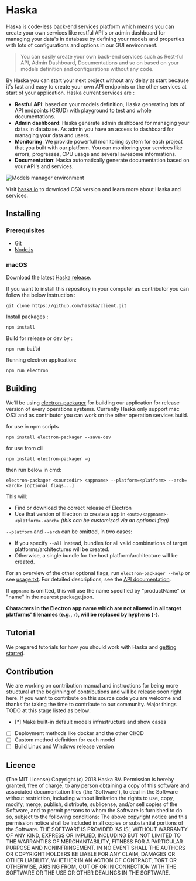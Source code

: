 # Haska
Haska is code-less back-end services platform which means you can create your own services like restful API's or admin dashboard for managing your data's in database by defining your models and properties with lots of configurations and options in our GUI environment.
> You can easily create your own back-end services such as Rest-ful API, Admin Dashboard, Documentations and so on based on your models definition and configurations without any code.
      
By Haska you can start your next project without any delay at start because it's fast and easy to create your own API endpoints or the other services at start of your application. Haska current services are :

 - **Restful API**: based on your models definition, Haska generating lots of API endpoints (CRUD) with playground to test and whole documentations.
 - **Admin dashboard**: Haska generate admin dashboard for managing your datas in database. As admin you have an access to dashboard for managing your data and users.
 - **Monitoring**: We provide powerfull monitoring system for each project that you built with our platform. You can monitoring your services like errors, progresses, CPU usage and several awesome informations.
 - **Documentation**: Haska automatically generate documentation based on your API's and services.

 
 

    

![Models manager environment](https://haska.io/images/screenshots/sc_1.jpg)

Visit [haska.io](https://haska.io/) to download OSX version and learn more about Haska and services.

## Installing

### Prerequisites

-   [Git](https://git-scm.com/)
- [Node.js](https://nodejs.org/en/download/)

### macOS
Download the latest  [Haska release](https://haska.io/download).    

If you want to install this repository in your computer as contributor you can follow the below instruction :

    git clone https://github.com/hasska/client.git   
Install packages :

    npm install
Build for release or dev by :

    npm run build
    
Running electron application:

    npm run electron

## Building
We’ll be using [electron-packager](https://github.com/electron-userland/electron-packager) for building our application for release version  of every operations systems. Currently Haska only support mac OSX and as contributor you can work on the other operation services build.

for use in npm scripts

    npm install electron-packager --save-dev

for use from cli

    npm install electron-packager -g

then run below in cmd:
```
electron-packager <sourcedir> <appname> --platform=<platform> --arch=<arch> [optional flags...]
```
This will:

-   Find or download the correct release of Electron
-   Use that version of Electron to create a app in  `<out>/<appname>-<platform>-<arch>`  _(this can be customized via an optional flag)_

`--platform`  and  `--arch`  can be omitted, in two cases:

-   If you specify  `--all`  instead, bundles for all valid combinations of target platforms/architectures will be created.
-   Otherwise, a single bundle for the host platform/architecture will be created.

For an overview of the other optional flags, run  `electron-packager --help`  or see  [usage.txt](https://github.com/electron-userland/electron-packager/blob/master/usage.txt). For detailed descriptions, see the  [API documentation](https://github.com/electron-userland/electron-packager/blob/master/docs/api.md).

If  `appname`  is omitted, this will use the name specified by "productName" or "name" in the nearest package.json.

**Characters in the Electron app name which are not allowed in all target platforms' filenames (e.g.,  `/`), will be replaced by hyphens (`-`).**

## Tutorial
We prepared tutorials for how you should work with Haska and [getting started](https://haska.gitbook.io/tutorial).

## Contribution
We are working on contribution manual and instructions for being more structural at the beginning of contributions and will be release soon right here. 
If you want to contribute on this source code you are welcome and thanks for taking the time to contribute to our community. Major things TODO at this stage listed as below:

 - [*] Make built-in default models infrastructure and show cases
 - [ ] Deployment methods like docker and the other CI/CD
 - [ ] Custom method definition for each model
 - [ ] Build Linux and Windows release version

## Licence

(The MIT License) Copyright (c) 2018 Haska BV. Permission is hereby granted, free of charge, to any person obtaining a copy of this software and associated documentation files (the 'Software'), to deal in the Software without restriction, including without limitation the rights to use, copy, modify, merge, publish, distribute, sublicense, and/or sell copies of the Software, and to permit persons to whom the Software is furnished to do so, subject to the following conditions: The above copyright notice and this permission notice shall be included in all copies or substantial portions of the Software. THE SOFTWARE IS PROVIDED 'AS IS', WITHOUT WARRANTY OF ANY KIND, EXPRESS OR IMPLIED, INCLUDING BUT NOT LIMITED TO THE WARRANTIES OF MERCHANTABILITY, FITNESS FOR A PARTICULAR PURPOSE AND NONINFRINGEMENT. IN NO EVENT SHALL THE AUTHORS OR COPYRIGHT HOLDERS BE LIABLE FOR ANY CLAIM, DAMAGES OR OTHER LIABILITY, WHETHER IN AN ACTION OF CONTRACT, TORT OR OTHERWISE, ARISING FROM, OUT OF OR IN CONNECTION WITH THE SOFTWARE OR THE USE OR OTHER DEALINGS IN THE SOFTWARE.
